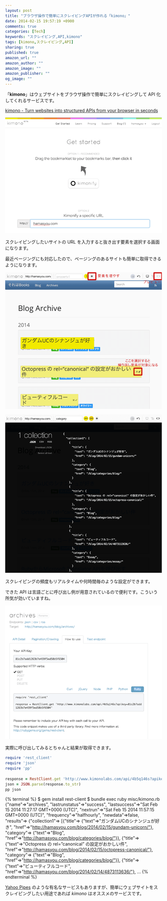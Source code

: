 ```yaml
---
layout: post
title: "ブラウザ操作で簡単にスクレイピングAPIが作れる「kimono」"
date: 2014-02-15 19:57:19 +0900
comments: true
categories: [Tech]
keywords: "スクレイピング,API,kimono"
tags: [kimono,スクレイピング,API]
sharing: true
published: true
amazon_url: ""
amazon_author: ""
amazon_image: ""
amazon_publisher: ""
og_image: ""
---
```


「**kimono**」はウェブサイトをブラウザ操作で簡単にスクレイピングして API 化してくれるサービスです。

[kimono - Turn websites into structured APIs from your browser in seconds](http://www.kimonolabs.com/)

![kimono](/images/2014-02-15-kimono-api-01.png)

<!-- more -->

スクレイピングしたいサイトの URL を入力すると抜き出す要素を選択する画面になります。

最近ページングにも対応したので、ページングのあるサイトも簡単に取得できるようになります。

![要素の選択](/images/2014-02-15-kimono-api-02.png)

![プレビュー画面](/images/2014-02-15-kimono-api-03.png)

スクレイピングの頻度もリアルタイムや何時間毎のような設定ができます。

できた API は言語ごとに呼び出し例が用意されているので便利です。こういう所気が効いていますね。

![API 詳細](/images/2014-02-15-kimono-api-04.png)

実際に呼び出してみるとちゃんと結果が取得できます。

```ruby misc/kimono.rb
require 'rest_client'
require 'json'
require 'pp'

response = RestClient.get 'http://www.kimonolabs.com/api/4b5q146s?apikey=81c2b7add1263b7e459f5ed58b5f6504'
json = JSON.parse(response.to_str)
pp json
```

{% terminal %}
$ gem install rest-client
$ bundle exec ruby misc/kimono.rb
{"name"=>"archives",
 "lastrunstatus"=>"success",
 "lastsuccess"=>"Sat Feb 15 2014 11:27:17 GMT+0000 (UTC)",
 "nextrun"=>"Sat Feb 15 2014 11:57:15 GMT+0000 (UTC)",
 "frequency"=>"halfhourly",
 "newdata"=>false,
 "results"=>
  {"collection1"=>
    [{"title"=>
       {"text"=>"ガンダムUCのシナンジュが好き",
        "href"=>"http://hamasyou.com/blog/2014/02/15/gundam-unicorn/"},
      "category"=>
       {"text"=>"Blog", "href"=>"http://hamasyou.com/blog/categories/blog/"}},
     {"title"=>
       {"text"=>"Octopress の rel=”canonical” の設定がおかしい件",
        "href"=>"http://hamasyou.com/blog/2014/02/15/octopress-canonical/"},
      "category"=>
       {"text"=>"Blog", "href"=>"http://hamasyou.com/blog/categories/blog/"}},
     {"title"=>
       {"text"=>"ビューティフルコード",
        "href"=>"http://hamasyou.com/blog/2014/02/14/4873113636/"},
...
{% endterminal %}

[Yahoo Pipes](http://pipes.yahoo.com/pipes/) のような有名なサービスもありますが、簡単にウェブサイトをスクレイピングしたい用途であれば *kimono* はオススメのサービスです。
